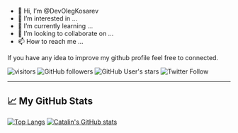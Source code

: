 - 👋 Hi, I’m @DevOlegKosarev
- 👀 I’m interested in ...
- 🌱 I’m currently learning ...
- 💞️ I’m looking to collaborate on ...
- 📫 How to reach me ...

<!---
DevOlegKosarev/DevOlegKosarev is a ✨ special ✨ repository because its `README.md` (this file) appears on your GitHub profile.
You can click the Preview link to take a look at your changes.
--->

If you have any idea to improve my github profile feel free to connected.

![visitors](https://visitor-badge.glitch.me/badge?page_id=page.id) 
![GitHub followers](https://img.shields.io/github/followers/silvesterwali?style=social)
![GitHub User's stars](https://img.shields.io/github/stars/silvesterwali?style=social)
![Twitter Follow](https://img.shields.io/twitter/follow/silvesterwali?style=social)


---

## &#x1f4c8; My GitHub Stats


[![Top Langs](https://github-readme-stats.vercel.app/api/top-langs/?username=DevOlegKosarev&hide=java,html,css&theme=radical)](https://github.com/anuraghazra/github-readme-stats)
[![Catalin's GitHub stats](https://github-readme-stats.vercel.app/api?username=DevOlegKosarev&theme=radical)](https://github.com/anuraghazra/github-readme-stats)
